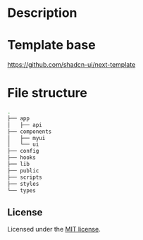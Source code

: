 # Description

# Template base

https://github.com/shadcn-ui/next-template

# File structure

```bash
.
├── app
│   ├── api
├── components
│   ├── myui
│   └── ui
├── config
├── hooks
├── lib
├── public
├── scripts
├── styles
└── types
```

## License

Licensed under the [MIT license](https://github.com/shadcn/ui/blob/main/LICENSE.md).
